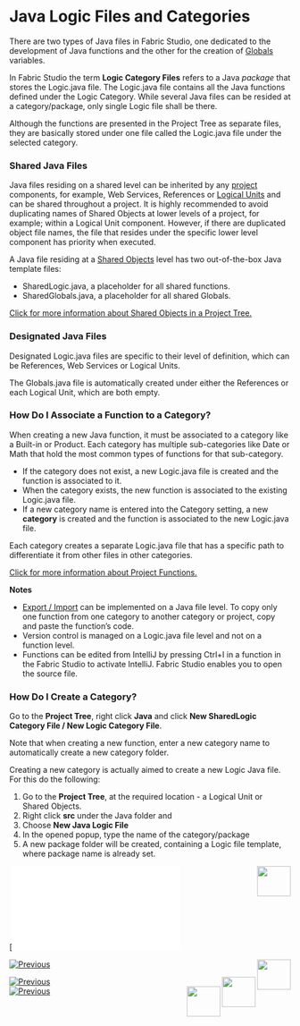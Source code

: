 

# Java Logic Files and Categories

There are two types of Java files in Fabric Studio, one dedicated to the development of Java functions and the other for the creation of [Globals](/articles/08_globals/01_globals_overview.md) variables. 

In Fabric Studio the term **Logic Category Files** refers to a Java *package* that stores the Logic.java file. The Logic.java file contains all the Java functions defined under the Logic Category. While several Java files can be resided at a category/package, only single Logic file shall be there.

<sutdio>Although the functions are presented in the Project Tree as separate files, they are basically stored under one file called the Logic.java file under the selected category. </studio> 

### Shared Java Files
Java files residing on a shared level can be inherited by any [project](/articles/04_fabric_studio/08_fabric_project_tree.md) components, for example,  Web Services, References or [Logical Units](/articles/03_logical_units/02_create_a_logical_unit_flow.md) and can be shared throughout a project.
It is highly recommended to avoid duplicating names of Shared Objects at lower levels of a project, for example; within a Logical Unit component. However, if there are duplicated object file names, the file that resides under the specific lower level component has priority when executed.

A Java file residing at a [Shared Objects](/articles/04_fabric_studio/12_shared_objects.md) level has two out-of-the-box Java template files:
* SharedLogic.java, a placeholder for all shared functions. 
* SharedGlobals.java, a placeholder for all shared Globals. 

[Click for more information about Shared Objects in a Project Tree.](/articles/04_fabric_studio/12_shared_objects.md)

### Designated Java Files

Designated Logic.java files are specific to their level of definition, which can be References, Web Services or Logical Units.

The Globals.java file is automatically created under either the References or each Logical Unit, which are both empty.

<studio>

### How Do I Associate a Function to a Category?

When creating a new Java function, it must be associated to a category like a Built-in or Product. Each category has multiple sub-categories like Date or Math that hold the most common types of functions for that sub-category.

* If the category does not exist, a new Logic.java file is created and the function is associated to it. 
* When the category exists, the new function is associated to the existing Logic.java file.
* If a new category name is entered into the Category setting, a new **category** is created and the function is associated to the new Logic.java file.

Each category creates a separate Logic.java file that has a specific path to differentiate it from other files in other categories.

[Click for more information about Project Functions.](/articles/07_table_population/08_project_functions.md)

**Notes** 

* [Export / Import](/articles/04_fabric_studio/11_fabric_studio_exporting_and_importing%20a_fabric_project.md) can be implemented on a Java file level. To copy only one function from one category to another category or project, copy and paste the function’s code. 
* Version control is managed on a Logic.java file level and not on a function level. 
* Functions can be edited from IntelliJ by pressing Ctrl+I in a function in the Fabric Studio to activate IntelliJ. Fabric Studio enables you to open the source file.

</studio>

### How Do I Create a Category?

<studio>

Go to the **Project Tree**, right click **Java** and click **New SharedLogic Category File / New Logic Category File**.

Note that when creating a new function, enter a new category name to automatically create a new category folder.

</studio>

<web>

Creating a new category is actually aimed to create a new Logic Java file. For this do the following:

1. Go to the **Project Tree**, at the required location - a Logical Unit or Shared Objects.
2. Right click **src**  under the Java folder and 
3. Choose **New Java Logic File**
4. In the opened popup, type the name of the category/package
5. A new package folder will be created, containing a Logic file template, where package name is already set. 

</web>


<studio>

[![Previous](/articles/04_fabric_studio/08_fabric_project_tree.md)[<img align="right" width="60" height="54" src="/articles/images/Next.png">](/articles/04_fabric_studio/10_fabric_studio_validating_java_code_within_a_project.md)

</studio>

<web>

[![Previous](/articles/images/Previous.png)](/articles/04_fabric_studio/08_fabric_project_tree.md)[<img align="right" width="60" height="54" src="/articles/images/Next.png">](/articles/04_fabric_studio/12_shared_objects.md)

</web>



<div class="studio">
<a href="/articles/04_fabric_studio/08_fabric_project_tree.html"><img onclick="popupimg(this)" src="/articles/images/Previous.png" alt="Previous"></a>
<a href="/articles/04_fabric_studio/10_fabric_studio_validating_java_code_within_a_project.html"><img onclick="popupimg(this)" align="right" width="60" height="54" src="/articles/images/Next.png"></a>
</div>
<div class="web">
<a href="/articles/04_fabric_studio/08_fabric_project_tree.html"><img onclick="popupimg(this)" src="/articles/images/Previous.png" alt="Previous"></a>
<a href="/articles/04_fabric_studio/12_shared_objects.html"><img onclick="popupimg(this)" align="right" width="60" height="54" src="/articles/images/Next.png"></a>
</div>


